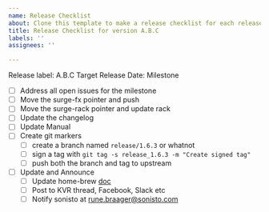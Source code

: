 ```yaml
---
name: Release Checklist
about: Clone this template to make a release checklist for each release
title: Release Checklist for version A.B.C
labels: ''
assignees: ''

---
```


Release label: A.B.C
Target Release Date: 
Milestone

- [ ] Address all open issues for the milestone
- [ ] Move the surge-fx pointer and push
- [ ] Move the surge-rack pointer and update rack
- [ ] Update the changelog
- [ ] Update Manual
- [ ] Create git markers
  - [ ] create a branch named `release/1.6.3` or whatnot
  - [ ] sign a tag with `git tag -s release_1.6.3 -m "Create signed tag"`
  - [ ] push both the branch and tag to upstream
- [ ] Update and Announce
   - [ ] Update home-brew [doc](https://github.com/surge-synthesizer/surge/tree/master/doc) 
   - [ ] Post to KVR thread, Facebook, Slack etc
   - [ ] Notify sonisto at rune.braager@sonisto.com
